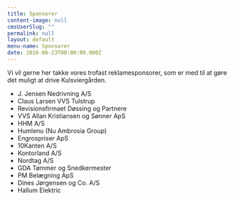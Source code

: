 ```yaml
---
title: Sponsorer
content-image: null
cmsUserSlug: ""
permalink: null
layout: default
menu-name: Sponsorer
date: 2016-06-23T00:00:00.000Z
---
```


Vi vil gerne her takke vores trofast reklamesponsorer, som er med til at gøre det muligt at drive Kulsviergården. 

* J. Jensen Nedrivning A/S
* Claus Larsen VVS Tulstrup
* Revisionsfirmaet Døssing og Partnere
* VVS Allan Kristiansen og Sønner ApS
* HHM A/S
* Humlenu (Nu Ambrosia Group)
* Engrospriser ApS
* 10Kanten A/S
* Kontorland A/S
* Nordtag A/S
* GDA Tømmer og Snedkermester
* PM Belægning ApS
* Dines Jørgensen og Co. A/S
* Hallum Elektric




